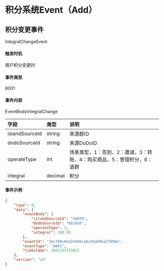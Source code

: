 # 积分系统Event（Add）

## 积分变更事件

IntegralChangeEvent

#### 触发时机

用户积分变更时

#### 事件类型

8001

#### 事件内容

EventBodyIntegralChange

|字段|类型|说明|
|:---------------|:-----|:---------------|
|islandSourceId|string|来源群ID|
|dodoSourceId|string|来源DoDoID|
|operateType|int|场景类型，1：签到，2：邀请，3：转账，4：购买商品，5：管理积分，6：退群|
|integral|decimal|积分|

#### 事件示例

```json
{
    "type": 0,
    "data": {
        "eventBody": {
            "islandSourceId": "44659",
            "dodoSourceId": "681856",
            "operateType": 1,
            "integral": 100.00
        },
        "eventId": "3dcf80c0a3244661a6c65dd9ba37898e",
        "eventType": "4001",
        "timestamp": 1661153329922
    },
    "version": "v2"
}
```